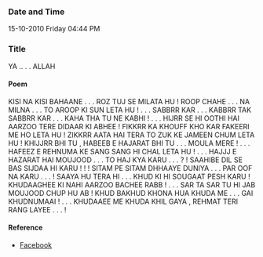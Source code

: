 ### Date and Time

15-10-2010 Friday 04:44 PM

### Title

YA .. . . ALLAH

#### Poem

 KISI NA KISI BAHAANE . . . ROZ TUJ SE MILATA HU ! ROOP CHAHE . . . NA MILNA . . . TO AROOP KI SUN LETA HU ! . . . SABBRR KAR . . . KABBRR TAK SABBRR KAR . . . KAHA THA TU NE KABHI ! . . . HIJRR SE HI OOTHI HAI AARZOO TERE DIDAAR KI ABHEE ! FIKKRR KA KHOUFF KHO KAR FAKEERI ME HO LETA HU ! ZIKKRR AATA HAI TERA TO ZUK KE JAMEEN CHUM LETA HU ! KHIJJRR BHI TU , HABEEB E HAJARAT BHI TU . . . MOULA MERE ! . . . HAFEEZ E REHNUMA KE SANG SANG HI CHAL LETA HU ! . . . HAJJJ E HAZARAT HAI MOUJOOD . . . TO HAJ KYA KARU . . . ? ! SAAHIBE DIL SE BAS SIJDAA HI KARU ! ! ! SITAM PE SITAM DHHAAYE DUNIYA . . . PAR OOF NA KARU . . . ! SAAYA HU TERA HI . . . KHUD KI HI SOUGAAT PESH KARU ! KHUDAAGHEE KI NAHI AARZOO BACHEE RABB ! . . . SAR  TA  SAR TU HI JAB MOUJOOD CHUP HU AB ! KHUD BAKHUD KHONA HUA KHUDA ME . . . GAI KHUDNUMAAI ! . . . KHUDAAEE ME KHUDA KHIL GAYA , REHMAT TERI RANG LAYEE . . . !

#### Reference

* [Facebook](https://www.facebook.com/share/LebByahvngecERMy/)
